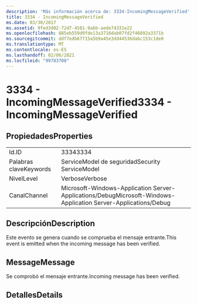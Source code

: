 ```yaml
---
description: 'Más información acerca de: 3334-IncomingMessageVerified'
title: 3334 - IncomingMessageVerified
ms.date: 03/30/2017
ms.assetid: 9fed3d02-72d7-4581-9abb-aede74331e22
ms.openlocfilehash: 885eb559d9fde13a3716dab07fd2f46892a3371b
ms.sourcegitcommit: ddf7edb67715a5b9a45e3dd44536dabc153c1de0
ms.translationtype: MT
ms.contentlocale: es-ES
ms.lasthandoff: 02/06/2021
ms.locfileid: "99783708"
---
```

# <a name="3334---incomingmessageverified"></a><span data-ttu-id="5201f-103">3334 - IncomingMessageVerified</span><span class="sxs-lookup"><span data-stu-id="5201f-103">3334 - IncomingMessageVerified</span></span>

## <a name="properties"></a><span data-ttu-id="5201f-104">Propiedades</span><span class="sxs-lookup"><span data-stu-id="5201f-104">Properties</span></span>  
  
|||  
|-|-|  
|<span data-ttu-id="5201f-105">Id.</span><span class="sxs-lookup"><span data-stu-id="5201f-105">ID</span></span>|<span data-ttu-id="5201f-106">3334</span><span class="sxs-lookup"><span data-stu-id="5201f-106">3334</span></span>|  
|<span data-ttu-id="5201f-107">Palabras clave</span><span class="sxs-lookup"><span data-stu-id="5201f-107">Keywords</span></span>|<span data-ttu-id="5201f-108">ServiceModel de seguridad</span><span class="sxs-lookup"><span data-stu-id="5201f-108">Security ServiceModel</span></span>|  
|<span data-ttu-id="5201f-109">Nivel</span><span class="sxs-lookup"><span data-stu-id="5201f-109">Level</span></span>|<span data-ttu-id="5201f-110">Verbose</span><span class="sxs-lookup"><span data-stu-id="5201f-110">Verbose</span></span>|  
|<span data-ttu-id="5201f-111">Canal</span><span class="sxs-lookup"><span data-stu-id="5201f-111">Channel</span></span>|<span data-ttu-id="5201f-112">Microsoft-Windows-Application Server-Applications/Debug</span><span class="sxs-lookup"><span data-stu-id="5201f-112">Microsoft-Windows-Application Server-Applications/Debug</span></span>|  
  
## <a name="description"></a><span data-ttu-id="5201f-113">Descripción</span><span class="sxs-lookup"><span data-stu-id="5201f-113">Description</span></span>  

 <span data-ttu-id="5201f-114">Este evento se genera cuando se comprueba el mensaje entrante.</span><span class="sxs-lookup"><span data-stu-id="5201f-114">This event is emitted when the incoming message has been verified.</span></span>  
  
## <a name="message"></a><span data-ttu-id="5201f-115">Message</span><span class="sxs-lookup"><span data-stu-id="5201f-115">Message</span></span>  

 <span data-ttu-id="5201f-116">Se comprobó el mensaje entrante.</span><span class="sxs-lookup"><span data-stu-id="5201f-116">Incoming message has been verified.</span></span>  
  
## <a name="details"></a><span data-ttu-id="5201f-117">Detalles</span><span class="sxs-lookup"><span data-stu-id="5201f-117">Details</span></span>
